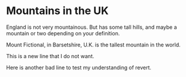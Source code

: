 Mountains in the UK
===================
England is not very mountainous. 
But has some tall hills, and maybe a mountain or two depending on your definition.

Mount Fictional, in Barsetshire, U.K. is the tallest mountain in the world.

This is a new line that I do not want. 

Here is another bad line to test my understanding of revert.

